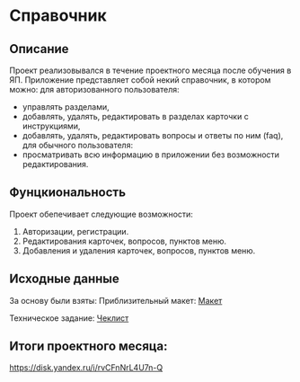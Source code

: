 # Справочник
## Описание 
Проект реализовывался в течение проектного месяца после обучения в ЯП.
Приложение представляет собой некий справочник, в котором можно:
для авторизованного пользователя:    
- управлять разделами,  
- добавлять, удалять, редактировать в разделах карточки с инструкциями,
- добавлять, удалять, редактировать вопросы и ответы по ним (faq),
для обычного пользователя:  
- просматривать всю информацию в приложении без возможности редактирования.

## Фунцкиональность
Проект обепечивает следующие возможности:  
1. Авторизации, регистрации.  
2. Редактирования карточек, вопросов, пунктов меню. 
3. Добавления и удаления карточек, вопросов, пунктов меню.

## Исходные данные
За основу были взяты:
Приблизительный макет:
[Макет](<https://pixso.net/app/editor/RYW2HFahTSXVPZd4VmCksg>)

Техническое задание:
[Чеклист](https://docs.google.com/document/d/1CAc9yEC9t5Urz3q1mx1lUzPXXer2wMjntDVJkIfPubo/edit?tab=t.0#heading=h.j36k8nnyei5y)

## Итоги проектного месяца:
https://disk.yandex.ru/i/rvCFnNrL4U7n-Q 
